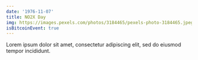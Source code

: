 ```yaml
---
date: '1976-11-07'
title: NO2X Day
img: https://images.pexels.com/photos/3184465/pexels-photo-3184465.jpeg?auto=compress&cs=tinysrgb&dpr=2&h=750&w=1260
isBitcoinEvent: true
---
```


Lorem ipsum dolor sit amet, consectetur adipiscing elit, sed do eiusmod tempor incididunt.
